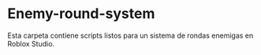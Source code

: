 # Enemy-round-system
Esta carpeta contiene scripts listos para un sistema de rondas enemigas en Roblox Studio.
